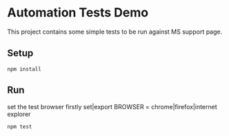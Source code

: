 Automation Tests Demo
======================

This project contains some simple tests to be run against MS support page.

## Setup

`npm install`

## Run
set the test browser firstly
set|export BROWSER = chrome|firefox|internet explorer

`npm test`
